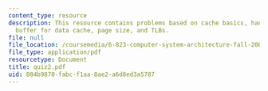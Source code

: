 ```yaml
---
content_type: resource
description: This resource contains problems based on cache basics, handling TLB misses,
  buffer for data cache, page size, and TLBs.
file: null
file_location: /coursemedia/6-823-computer-system-architecture-fall-2005/084b9870fabcf1aa8ae2a6d8ed3a5787_quiz2.pdf
file_type: application/pdf
resourcetype: Document
title: quiz2.pdf
uid: 084b9870-fabc-f1aa-8ae2-a6d8ed3a5787
---
```

